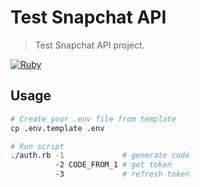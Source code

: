 
# Test Snapchat API

> Test Snapchat API project.

[![Ruby][ruby-badge]][ruby-url]

## Usage

```bash
# Create your .env file from template
cp .env.template .env

# Run script
./auth.rb -1             # generate code
          -2 CODE_FROM_1 # get token
          -3             # refresh token
```

[ruby-badge]: https://img.shields.io/badge/ruby-3.2-blue?style=flat&logo=ruby&logoColor=CC342D&labelColor=white
[ruby-url]: https://www.ruby-lang.org/en/
